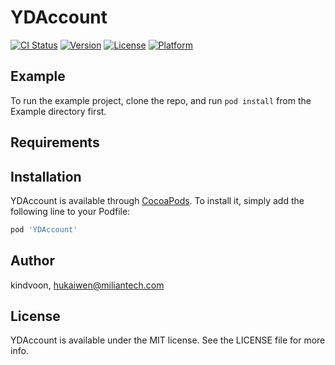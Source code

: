 # YDAccount

[![CI Status](https://img.shields.io/travis/kindvoon/YDIM.svg?style=flat)](https://travis-ci.org/kindvoon/YDIM)
[![Version](https://img.shields.io/cocoapods/v/YDIM.svg?style=flat)](https://cocoapods.org/pods/YDIM)
[![License](https://img.shields.io/cocoapods/l/YDIM.svg?style=flat)](https://cocoapods.org/pods/YDIM)
[![Platform](https://img.shields.io/cocoapods/p/YDIM.svg?style=flat)](https://cocoapods.org/pods/YDIM)

## Example

To run the example project, clone the repo, and run `pod install` from the Example directory first.

## Requirements

## Installation

YDAccount is available through [CocoaPods](https://cocoapods.org). To install
it, simply add the following line to your Podfile:

```ruby
pod 'YDAccount'
```

## Author

kindvoon, hukaiwen@miliantech.com

## License

YDAccount is available under the MIT license. See the LICENSE file for more info.
